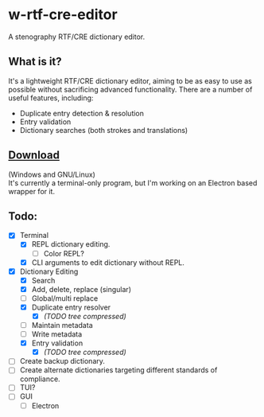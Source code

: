 # w-rtf-cre-editor
A stenography RTF/CRE dictionary editor. 
## What is it?
It's a lightweight RTF/CRE dictionary editor, aiming to be as easy to use as possible without sacrificing advanced functionality.  There are a number of useful features, including:
* Duplicate entry detection & resolution
* Entry validation
* Dictionary searches (both strokes and translations)
## [Download](build/)
(Windows and GNU/Linux)  
It's currently a terminal-only program, but I'm working on an Electron based wrapper for it.
## Todo:
* [x] Terminal
  * [x] REPL dictionary editing.
    * [ ] Color REPL?
  * [X] CLI arguments to edit dictionary without REPL.
* [x] Dictionary Editing
  * [x] Search
  * [x] Add, delete, replace (singular)
  * [ ] Global/multi replace
  * [x] Duplicate entry resolver  
    * [x] *(TODO tree compressed)*
    <!--
    * [x] Find duplicate entries
    * [x] Automatic double duplicate remover
    -->
  * [ ] Maintain metadata
  * [ ] Write metadata
  * [x] Entry validation
    * [x] *(TODO tree compressed)*
    <!--
    * [x] Check if strokes contain illegal characters
    * [x] Check if strokes are mechanically possible
    -->
* [ ] Create backup dictionary.
* [ ] Create alternate dictionaries targeting different standards of compliance.
* [ ] TUI?
* [ ] GUI
  * [ ] Electron
